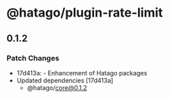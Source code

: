 # @hatago/plugin-rate-limit

## 0.1.2

### Patch Changes

- 17d413a: - Enhancement of Hatago packages
- Updated dependencies [17d413a]
  - @hatago/core@0.1.2
